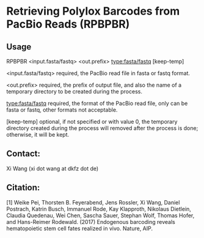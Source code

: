 # Retrieving Polylox Barcodes from PacBio Reads (RPBPBR) 

## Usage
RPBPBR <input.fasta/fastq> <out.prefix> <type:fasta/fastq> [keep-temp] 


<input.fasta/fastq>  required, the PacBio read file in fasta or fastq format. 

<out.prefix>         required, the prefix of output file, and also the name of a temporary directory to be created during the process. 

<type:fasta/fastq>   required, the format of the PacBio read file, only can be fasta or fastq, other formats not acceptable. 

[keep-temp]          optional, if not specified or with value 0, the temporary directory created during the process will removed after the process is done; otherwise, it will be kept. 

## Contact:
Xi Wang (xi dot wang at dkfz dot de)

## Citation:
[1] Weike Pei, Thorsten B. Feyerabend, Jens Rossler, Xi Wang, Daniel Postrach, Katrin Busch, Immanuel Rode, Kay Klapproth, Nikolaus Dietlein, Claudia Quedenau, Wei Chen, Sascha Sauer, Stephan Wolf, Thomas Hofer, and Hans-Reimer Rodewald. (2017) Endogenous barcoding reveals hematopoietic stem cell fates realized in vivo. Nature, AIP.


